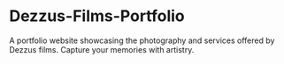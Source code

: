 # Dezzus-Films-Portfolio
A portfolio website showcasing the photography and services offered by Dezzus films. Capture your memories with artistry.
